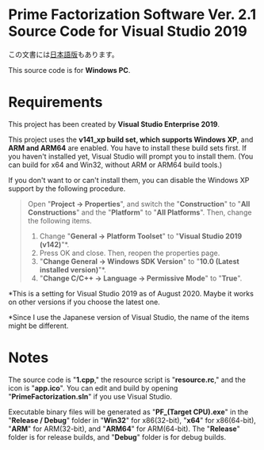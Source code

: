 # Prime Factorization Software Ver. 2.1 Source Code for Visual Studio 2019
この文書には[日本語版](readme.md)もあります。

This source code is for **Windows PC**.

# Requirements
This project has been created by **Visual Studio Enterprise 2019**.

This project uses the **v141_xp build set, which supports Windows XP**, and **ARM and ARM64** are enabled. You have to install these build sets first. If you haven't installed yet, Visual Studio will prompt you to install them. (You can build for x64 and Win32, without ARM or ARM64 build tools.)

If you don't want to or can't install them, you can disable the Windows XP support by the following procedure. 

>Open "**Project -> Properties**", and switch the "**Construction**" to "**All Constructions**" and the "**Platform**" to "**All Platforms**". Then, change the following items.
>
>1. Change "**General -> Platform Toolset**" to "**Visual Studio 2019 (v142)**"\*.
>1. Press OK and close. Then, reopen the properties page.
>1. "**Change General -> Windows SDK Version**" to "**10.0 (Latest installed version)**"\*.
>1. "**Change C/C++ -> Language -> Permissive Mode**" to "**True**".

\*This is a setting for Visual Studio 2019 as of August 2020. Maybe it works on other versions if you choose the latest one.

\*Since I use the Japanese version of Visual Studio, the name of the items might be different.

# Notes
The source code is "**1.cpp**," the resource script is "**resource.rc**," and the icon is "**app.ico**". You can edit and build by opening "**PrimeFactorization.sln**" if you use Visual Studio.

Executable binary files will be generated as "**PF_(Target CPU).exe**" in the "**Release / Debug**" folder in "**Win32**" for x86(32-bit), "**x64**" for x86(64-bit), "**ARM**" for ARM(32-bit), and "**ARM64**" for ARM(64-bit). The "**Release**" folder is for release builds, and "**Debug**" folder is for debug builds.